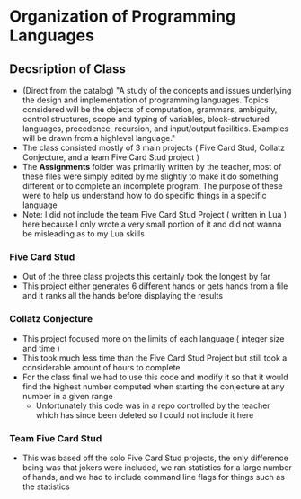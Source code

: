# Organization of Programming Languages

## Decsription of Class
- (Direct from the catalog) "A study of the concepts and issues underlying the design and implementation of
programming languages. Topics considered will be the objects of computation, grammars,
ambiguity, control structures, scope and typing of variables, block-structured languages,
precedence, recursion, and input/output facilities. Examples will be drawn from a highlevel language."
- The class consisted mostly of 3 main projects ( Five Card Stud, Collatz Conjecture, and a team Five Card Stud project )
- The **Assignments** folder was primarily written by the teacher, most of these files were simply edited by me slightly to make it do something different or to complete an incomplete program. The purpose of these were to help us understand how to do specific things in a specific language
- Note: I did not include the team Five Card Stud Project ( written in Lua ) here because I only wrote a very small portion of it and did not wanna be misleading as to my Lua skills

### Five Card Stud
- Out of the three class projects this certainly took the longest by far
- This project either generates 6 different hands or gets hands from a file and it ranks all the hands before displaying the results

### Collatz Conjecture
- This project focused more on the limits of each language ( integer size and time )
- This took much less time than the Five Card Stud Project but still took a considerable amount of hours to complete
- For the class final we had to use this code and modify it so that it would find the highest number computed when starting the conjecture at any number in a given range
    - Unfortunately this code was in a repo controlled by the teacher which has since been deleted so I could not include it here

### Team Five Card Stud
- This was based off the solo Five Card Stud projects, the only difference being was that jokers were included, we ran statistics for a large number of hands, and we had to include command line flags for things such as the statistics